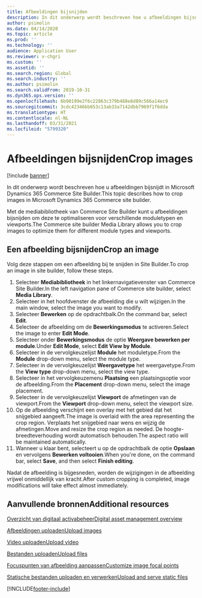 ```yaml
---
title: Afbeeldingen bijsnijden
description: In dit onderwerp wordt beschreven hoe u afbeeldingen bijsnijdt in Microsoft Dynamics 365 Commerce Site Builder.
author: psimolin
ms.date: 04/14/2020
ms.topic: article
ms.prod: ''
ms.technology: ''
audience: Application User
ms.reviewer: v-chgri
ms.custom: ''
ms.assetid: ''
ms.search.region: Global
ms.search.industry: ''
ms.author: psimolin
ms.search.validFrom: 2019-10-31
ms.dyn365.ops.version: ''
ms.openlocfilehash: 6b90199e2f6c22863c379b488e8d89c566a14ec9
ms.sourcegitcommit: 3cdc42346bb653c13ab33a7142dbb7969f1f6dda
ms.translationtype: HT
ms.contentlocale: nl-NL
ms.lasthandoff: 03/31/2021
ms.locfileid: "5799320"
---
```

# <a name="crop-images"></a><span data-ttu-id="f28b5-103">Afbeeldingen bijsnijden</span><span class="sxs-lookup"><span data-stu-id="f28b5-103">Crop images</span></span>

[!include [banner](includes/banner.md)]

<span data-ttu-id="f28b5-104">In dit onderwerp wordt beschreven hoe u afbeeldingen bijsnijdt in Microsoft Dynamics 365 Commerce Site Builder.</span><span class="sxs-lookup"><span data-stu-id="f28b5-104">This topic describes how to crop images in Microsoft Dynamics 365 Commerce site builder.</span></span>

<span data-ttu-id="f28b5-105">Met de mediabibliotheek van Commerce Site Builder kunt u afbeeldingen bijsnijden om deze te optimaliseren voor verschillende moduletypen en viewports.</span><span class="sxs-lookup"><span data-stu-id="f28b5-105">The Commerce site builder Media Library allows you to crop images to optimize them for different module types and viewports.</span></span>

## <a name="crop-an-image"></a><span data-ttu-id="f28b5-106">Een afbeelding bijsnijden</span><span class="sxs-lookup"><span data-stu-id="f28b5-106">Crop an image</span></span>

<span data-ttu-id="f28b5-107">Volg deze stappen om een afbeelding bij te snijden in Site Builder.</span><span class="sxs-lookup"><span data-stu-id="f28b5-107">To crop an image in site builder, follow these steps.</span></span>

1. <span data-ttu-id="f28b5-108">Selecteer **Mediabibliotheek** in het linkernavigatievenster van Commerce Site Builder.</span><span class="sxs-lookup"><span data-stu-id="f28b5-108">In the left navigation pane of Commerce site builder, select **Media Library**.</span></span>
1. <span data-ttu-id="f28b5-109">Selecteer in het hoofdvenster de afbeelding die u wilt wijzigen.</span><span class="sxs-lookup"><span data-stu-id="f28b5-109">In the main window, select the image you want to modify.</span></span>
1. <span data-ttu-id="f28b5-110">Selecteer **Bewerken** op de opdrachtbalk.</span><span class="sxs-lookup"><span data-stu-id="f28b5-110">On the command bar, select **Edit**.</span></span>
1. <span data-ttu-id="f28b5-111">Selecteer de afbeelding om de **Bewerkingsmodus** te activeren.</span><span class="sxs-lookup"><span data-stu-id="f28b5-111">Select the image to enter **Edit Mode**.</span></span>
1. <span data-ttu-id="f28b5-112">Selecteer onder **Bewerkingsmodus** de optie **Weergave bewerken per module**.</span><span class="sxs-lookup"><span data-stu-id="f28b5-112">Under **Edit Mode**, select **Edit View by Module**.</span></span>
1. <span data-ttu-id="f28b5-113">Selecteer in de vervolgkeuzelijst **Module** het moduletype.</span><span class="sxs-lookup"><span data-stu-id="f28b5-113">From the **Module** drop-down menu, select the module type.</span></span>
1. <span data-ttu-id="f28b5-114">Selecteer in de vervolgkeuzelijst **Weergavetype** het weergavetype.</span><span class="sxs-lookup"><span data-stu-id="f28b5-114">From the **View type** drop-down menu, select the view type.</span></span>
1. <span data-ttu-id="f28b5-115">Selecteer in het vervolgkeuzemenu **Plaatsing** een plaatsingsoptie voor de afbeelding.</span><span class="sxs-lookup"><span data-stu-id="f28b5-115">From the **Placement** drop-down menu, select the image placement.</span></span>
1. <span data-ttu-id="f28b5-116">Selecteer in de vervolgkeuzelijst **Viewport** de afmetingen van de viewport.</span><span class="sxs-lookup"><span data-stu-id="f28b5-116">From the **Viewport** drop-down menu, select the viewport size.</span></span>
1. <span data-ttu-id="f28b5-117">Op de afbeelding verschijnt een overlay met het gebied dat het snijgebied aangeeft.</span><span class="sxs-lookup"><span data-stu-id="f28b5-117">The image is overlaid with the area representing the crop region.</span></span> <span data-ttu-id="f28b5-118">Verplaats het snijgebied naar wens en wijzig de afmetingen.</span><span class="sxs-lookup"><span data-stu-id="f28b5-118">Move and resize the crop region as needed.</span></span> <span data-ttu-id="f28b5-119">De hoogte-breedteverhouding wordt automatisch behouden.</span><span class="sxs-lookup"><span data-stu-id="f28b5-119">The aspect ratio will be maintained automatically.</span></span>
1. <span data-ttu-id="f28b5-120">Wanneer u klaar bent, selecteert u op de opdrachtbalk de optie **Opslaan** en vervolgens **Bewerken voltooien**.</span><span class="sxs-lookup"><span data-stu-id="f28b5-120">When you're done, on the command bar, select **Save**, and then select **Finish editing**.</span></span> 

<span data-ttu-id="f28b5-121">Nadat de afbeelding is bijgesneden, worden de wijzigingen in de afbeelding vrijwel onmiddellijk van kracht.</span><span class="sxs-lookup"><span data-stu-id="f28b5-121">After custom cropping is completed, image modifications will take effect almost immediately.</span></span>

## <a name="additional-resources"></a><span data-ttu-id="f28b5-122">Aanvullende bronnen</span><span class="sxs-lookup"><span data-stu-id="f28b5-122">Additional resources</span></span>

[<span data-ttu-id="f28b5-123">Overzicht van digitaal activabeheer</span><span class="sxs-lookup"><span data-stu-id="f28b5-123">Digital asset management overview</span></span>](dam-overview.md)

[<span data-ttu-id="f28b5-124">Afbeeldingen uploaden</span><span class="sxs-lookup"><span data-stu-id="f28b5-124">Upload images</span></span>](dam-upload-images.md)

[<span data-ttu-id="f28b5-125">Video uploaden</span><span class="sxs-lookup"><span data-stu-id="f28b5-125">Upload video</span></span>](dam-upload-video.md)

[<span data-ttu-id="f28b5-126">Bestanden uploaden</span><span class="sxs-lookup"><span data-stu-id="f28b5-126">Upload files</span></span>](dam-upload-files.md)

[<span data-ttu-id="f28b5-127">Focuspunten van afbeelding aanpassen</span><span class="sxs-lookup"><span data-stu-id="f28b5-127">Customize image focal points</span></span>](dam-custom-focal-point.md)

[<span data-ttu-id="f28b5-128">Statische bestanden uploaden en verwerken</span><span class="sxs-lookup"><span data-stu-id="f28b5-128">Upload and serve static files</span></span>](upload-serve-static-files.md)


[!INCLUDE[footer-include](../includes/footer-banner.md)]
